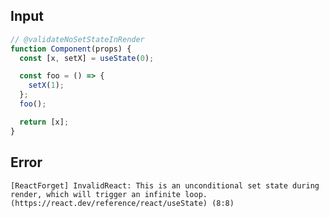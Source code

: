 
## Input

```javascript
// @validateNoSetStateInRender
function Component(props) {
  const [x, setX] = useState(0);

  const foo = () => {
    setX(1);
  };
  foo();

  return [x];
}

```


## Error

```
[ReactForget] InvalidReact: This is an unconditional set state during render, which will trigger an infinite loop. (https://react.dev/reference/react/useState) (8:8)
```
          
      